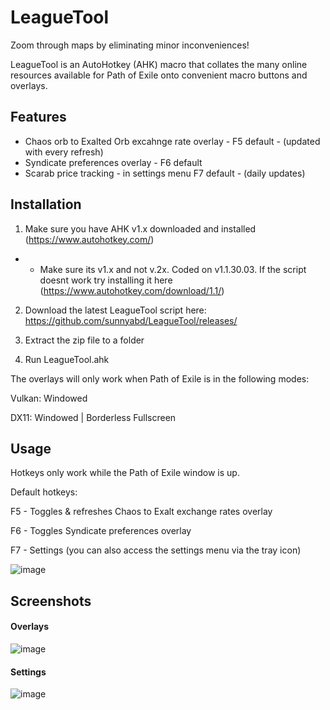 # LeagueTool
Zoom through maps by eliminating minor inconveniences!

LeagueTool is an AutoHotkey (AHK) macro that collates the many online resources available for Path of Exile onto convenient macro buttons and overlays.

## Features 
- Chaos orb to Exalted Orb excahnge rate overlay - F5 default - (updated with every refresh)
- Syndicate preferences overlay - F6 default
- Scarab price tracking - in settings menu F7 default - (daily updates)

## Installation
1) Make sure you have AHK v1.x downloaded and installed (https://www.autohotkey.com/)

- - Make sure its v1.x and not v.2x. Coded on v1.1.30.03. If the script doesnt work try installing it here (https://www.autohotkey.com/download/1.1/)

2) Download the latest LeagueTool script here: https://github.com/sunnyabd/LeagueTool/releases/

3) Extract the zip file to a folder

4) Run LeagueTool.ahk

The overlays will only work when Path of Exile is in the following modes:

Vulkan:   Windowed

DX11:     Windowed | Borderless Fullscreen

## Usage
Hotkeys only work while the Path of Exile window is up.

Default hotkeys:

F5 - Toggles & refreshes Chaos to Exalt exchange rates overlay

F6 - Toggles Syndicate preferences overlay

F7 - Settings (you can also access the settings menu via the tray icon)

![image](https://user-images.githubusercontent.com/51633684/84672695-6cc5ab80-af5b-11ea-9ad4-00d1775b6036.png)

## Screenshots

#### Overlays
![image](https://user-images.githubusercontent.com/51633684/84672387-13f61300-af5b-11ea-8dd0-f9de9d52689f.png)

#### Settings
![image](https://user-images.githubusercontent.com/51633684/84673288-15740b00-af5c-11ea-8b48-5cf99a8a42cf.png)
